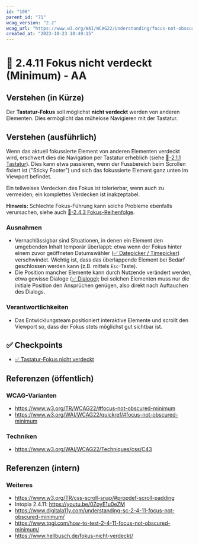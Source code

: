 ```yaml
---
id: "108"
parent_id: "71"
wcag_version: "2.2"
wcag_url: "https://www.w3.org/WAI/WCAG22/Understanding/focus-not-obscured-minimum.html"
created_at: "2023-10-23 10:49:15"
---
```


# 📜 2.4.11 Fokus nicht verdeckt (Minimum) - AA

## Verstehen (in Kürze)

Der **Tastatur-Fokus** soll möglichst **nicht verdeckt** werden von anderen Elementen. Dies ermöglicht das mühelose Navigieren mit der Tastatur.

## Verstehen (ausführlich)

Wenn das aktuell fokussierte Element von anderen Elementen verdeckt wird, erschwert dies die Navigation per Tastatur erheblich (siehe [📜-2.1.1 Tastatur](/de/wcag/2.1.1-tastatur)). Dies kann etwa passieren, wenn der Fussbereich beim Scrollen fixiert ist ("Sticky Footer") und sich das fokussierte Element ganz unten im Viewport befindet.

Ein teilweises Verdecken des Fokus ist tolerierbar, wenn auch zu vermeiden; ein komplettes Verdecken ist inakzeptabel.

**Hinweis:** Schlechte Fokus-Führung kann solche Probleme ebenfalls verursachen, siehe auch [📜-2.4.3 Fokus-Reihenfolge](/de/wcag/2.4.3-fokus-reihenfolge).

### Ausnahmen

- Vernachlässigbar sind Situationen, in denen ein Element den umgebenden Inhalt temporär überlappt: etwa wenn der Fokus hinter einem zuvor geöffneten Datumswähler ([✅ Datepicker / Timepicker](/de/wcag/4.1.2a-erweiterte-steuerelemente-widgets/datepicker-timepicker)) verschwindet. Wichtig ist, dass das überlappende Element bei Bedarf geschlossen werden kann (z.B. mittels `Esc`-Taste).
- Die Position mancher Elemente kann durch Nutzende verändert werden, etwa gewisse Dialoge ([✅ Dialoge](/de/wcag/4.1.2a-erweiterte-steuerelemente-widgets/dialoge)); bei solchen Elementen muss nur die initiale Position den Ansprüchen genügen, also direkt nach Auftauchen des Dialogs.

### Verantwortlichkeiten

- Das Entwicklungsteam positioniert interaktive Elemente und scrollt den Viewport so, dass der Fokus stets möglichst gut sichtbar ist.

## ✅ Checkpoints

- [✅ Tastatur-Fokus nicht verdeckt](tastatur-fokus-nicht-verdeckt)

## Referenzen (öffentlich)

### WCAG-Varianten
- <https://www.w3.org/TR/WCAG22/#focus-not-obscured-minimum>
- <https://www.w3.org/WAI/WCAG22/quickref/#focus-not-obscured-minimum>

### Techniken
- <https://www.w3.org/WAI/WCAG22/Techniques/css/C43>

## Referenzen (intern)

### Weiteres

- <https://www.w3.org/TR/css-scroll-snap/#propdef-scroll-padding>
- Intopia 2.4.11: <https://youtu.be/0ZoyE1u0eZM>
- <https://www.digitala11y.com/understanding-sc-2-4-11-focus-not-obscured-minimum/>
- <https://www.tpgi.com/how-to-test-2-4-11-focus-not-obscured-minimum/>
- <https://www.hellbusch.de/fokus-nicht-verdeckt/>
